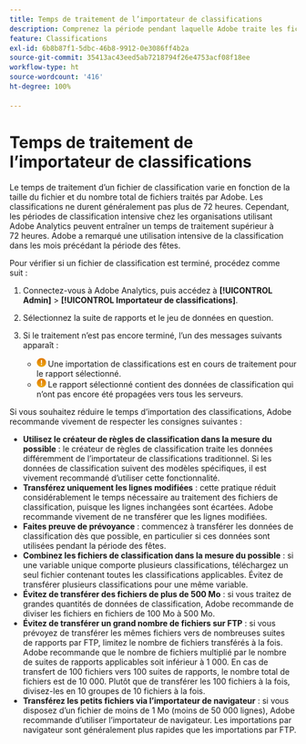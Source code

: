 ```yaml
---
title: Temps de traitement de l’importateur de classifications
description: Comprenez la période pendant laquelle Adobe traite les fichiers de classification et comment réduire le temps de traitement.
feature: Classifications
exl-id: 6b8b87f1-5dbc-46b8-9912-0e3086ff4b2a
source-git-commit: 35413ac43eed5ab7218794f26e4753acf08f18ee
workflow-type: ht
source-wordcount: '416'
ht-degree: 100%

---
```


# Temps de traitement de l’importateur de classifications

Le temps de traitement d’un fichier de classification varie en fonction de la taille du fichier et du nombre total de fichiers traités par Adobe. Les classifications ne durent généralement pas plus de 72 heures. Cependant, les périodes de classification intensive chez les organisations utilisant Adobe Analytics peuvent entraîner un temps de traitement supérieur à 72 heures. Adobe a remarqué une utilisation intensive de la classification dans les mois précédant la période des fêtes.

Pour vérifier si un fichier de classification est terminé, procédez comme suit :

1. Connectez-vous à Adobe Analytics, puis accédez à **[!UICONTROL Admin]** > **[!UICONTROL Importateur de classifications]**.
2. Sélectionnez la suite de rapports et le jeu de données en question.
3. Si le traitement n’est pas encore terminé, l’un des messages suivants apparaît :

   * ![Remarque](assets/icon_notice_notice.gif) Une importation de classifications est en cours de traitement pour le rapport sélectionné.
   * ![Remarque](assets/icon_notice_notice.gif) Le rapport sélectionné contient des données de classification qui n’ont pas encore été propagées vers tous les serveurs.

Si vous souhaitez réduire le temps d’importation des classifications, Adobe recommande vivement de respecter les consignes suivantes :

* **Utilisez le créateur de règles de classification dans la mesure du possible** : le créateur de règles de classification traite les données différemment de l’importateur de classifications traditionnel. Si les données de classification suivent des modèles spécifiques, il est vivement recommandé d’utiliser cette fonctionnalité.
* **Transférez uniquement les lignes modifiées** : cette pratique réduit considérablement le temps nécessaire au traitement des fichiers de classification, puisque les lignes inchangées sont écartées. Adobe recommande vivement de ne transférer que les lignes modifiées.
* **Faites preuve de prévoyance** : commencez à transférer les données de classification dès que possible, en particulier si ces données sont utilisées pendant la période des fêtes.
* **Combinez les fichiers de classification dans la mesure du possible** : si une variable unique comporte plusieurs classifications, téléchargez un seul fichier contenant toutes les classifications applicables. Évitez de transférer plusieurs classifications pour une même variable.
* **Évitez de transférer des fichiers de plus de 500 Mo** : si vous traitez de grandes quantités de données de classification, Adobe recommande de diviser les fichiers en fichiers de 100 Mo à 500 Mo.
* **Évitez de transférer un grand nombre de fichiers sur FTP** : si vous prévoyez de transférer les mêmes fichiers vers de nombreuses suites de rapports par FTP, limitez le nombre de fichiers transférés à la fois. Adobe recommande que le nombre de fichiers multiplié par le nombre de suites de rapports applicables soit inférieur à 1 000. En cas de transfert de 100 fichiers vers 100 suites de rapports, le nombre total de fichiers est de 10 000. Plutôt que de transférer les 100 fichiers à la fois, divisez-les en 10 groupes de 10 fichiers à la fois.
* **Transférez les petits fichiers via l’importateur de navigateur** : si vous disposez d’un fichier de moins de 1 Mo (moins de 50 000 lignes), Adobe recommande d’utiliser l’importateur de navigateur. Les importations par navigateur sont généralement plus rapides que les importations par FTP.
